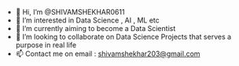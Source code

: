 - 👋 Hi, I’m @SHIVAMSHEKHAR0611
- 👀 I’m interested in Data Science , AI , ML etc
- 🌱 I’m currently aiming to become a Data Scientist
- 💞️ I’m looking to collaborate on Data Science Projects that serves a purpose in real life
- 📫 Contact me on email : shivamshekhar203@gmail.com

<!---
SHIVAMSHEKHAR0611/SHIVAMSHEKHAR0611 is a ✨ special ✨ repository because its `README.md` (this file) appears on your GitHub profile.
You can click the Preview link to take a look at your changes.
--->
